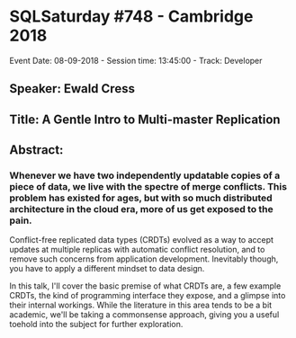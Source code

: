 # SQLSaturday #748 - Cambridge 2018
Event Date: 08-09-2018 - Session time: 13:45:00 - Track: Developer
## Speaker: Ewald Cress
## Title: A Gentle Intro to Multi-master Replication
## Abstract:
### Whenever we have two independently updatable copies of a piece of data, we live with the spectre of merge conflicts. This problem has existed for ages, but with so much distributed architecture in the cloud era, more of us get exposed to the pain.

Conflict-free replicated data types (CRDTs) evolved as a way to accept updates at multiple replicas with automatic conflict resolution, and to remove such concerns from application development. Inevitably though, you have to apply a different mindset to data design.

In this talk, I'll cover the basic premise of what CRDTs are, a few example CRDTs, the kind of programming interface they expose, and a glimpse into their internal workings. While the literature in this area tends to be a bit academic, we'll be taking a commonsense approach, giving you a useful toehold into the subject for further exploration.
